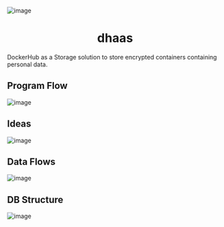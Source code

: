 ![image](https://github.com/user-attachments/assets/ff4f9cd8-c547-4e65-b10e-ae7ec968efa5)

<h1 align=center>dhaas</h1>
DockerHub as a Storage solution to store encrypted containers containing personal data.

## Program Flow
![image](https://github.com/user-attachments/assets/7bda523e-77d1-427f-852c-289187d0f9a9)

## Ideas
![image](https://github.com/user-attachments/assets/da59a9df-fcbf-4990-a596-bf005036318b)

## Data Flows
![image](https://github.com/user-attachments/assets/3726ea71-9123-4d6f-8251-0679d88a65f1)

## DB Structure
![image](https://github.com/user-attachments/assets/d859773f-80f2-4bb2-b367-9d6e4f01b409)

